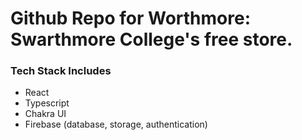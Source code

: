 # Github Repo for Worthmore: Swarthmore College's free store. 

### Tech Stack Includes
- React
- Typescript
- Chakra UI
- Firebase (database, storage, authentication)
